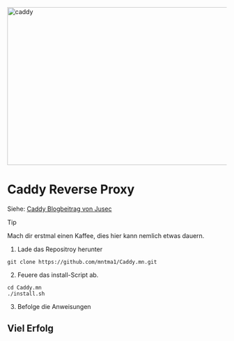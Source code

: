 
<img width="1200" height="363" alt="caddy" src="https://github.com/user-attachments/assets/c66add0c-d043-4c32-8568-405454cb88ac" />

# Caddy Reverse Proxy 
Siehe: [Caddy Blogbeitrag von Jusec ](https://jusec.me/caddy/)
> [!TIP]
> Mach dir erstmal einen Kaffee, dies hier kann nemlich etwas dauern.

1. Lade das Repositroy herunter
```
git clone https://github.com/mntma1/Caddy.mn.git
```

2. Feuere das install-Script ab.
```
cd Caddy.mn
./install.sh
```

3. Befolge die Anweisungen

## Viel Erfolg
